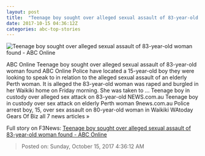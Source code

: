 ```yaml
---
layout: post
title:  "Teenage boy sought over alleged sexual assault of 83-year-old woman found - ABC Online"
date: 2017-10-15 04:36:12Z
categories: abc-top-stories
---
```


![Teenage boy sought over alleged sexual assault of 83-year-old woman found - ABC Online](http://www.abc.net.au/news/linkableblob/8413676/data/abc-news-og-data.jpg)

ABC Online Teenage boy sought over alleged sexual assault of 83-year-old woman found ABC Online Police have located a 15-year-old boy they were looking to speak to in relation to the alleged sexual assault of an elderly Perth woman. It is alleged the 83-year-old woman was raped and burgled in her Waikiki home on Friday morning. She was taken to ... Teenage boy in custody over alleged sex attack on 83-year-old NEWS.com.au Teenage boy in custody over sex attack on elderly Perth woman 9news.com.au Police arrest boy, 15, over sex assault on 80-year-old woman in Waikiki WAtoday Gears Of Biz all 7 news articles »


Full story on F3News: [Teenage boy sought over alleged sexual assault of 83-year-old woman found - ABC Online](http://www.f3nws.com/n/FjRxNH)

> Posted on: Sunday, October 15, 2017 4:36:12 AM
